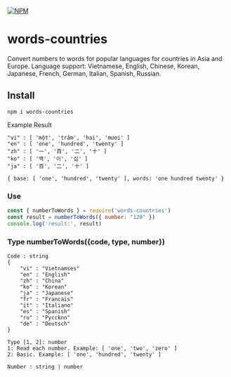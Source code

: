 [![NPM](https://nodei.co/npm/words-countries.png)](https://www.npmjs.com/package/words-countries)

# words-countries
Convert numbers to words for popular languages for countries in Asia and Europe. 
Language support: Vietnamese, English, Chinese, Korean, Japanese, French, German, Italian, Spanish, Russian.
## Install
```$xslt
npm i words-countries
```
Example Result
```$xslt
"vi" : [ 'một', 'trăm', 'hai', 'mươi' ]
"en" : [ 'one', 'hundred', 'twenty' ]
"zh" : [ '一', '百', '二', '十' ]
"ko" : [ '백', '이', '십' ]
"ja" : [ '百', '二', '十' ]

{ base: [ 'one', 'hundred', 'twenty' ], words: 'one hundred twenty' }
```
### Use

```js
const { numberToWords } = require('words-countries')
const result = numberToWords({ number: "120" })
console.log('result:', result)
```
### Type numberToWords({code, type, number})
```$xslt
Code : string
{
    "vi" : "Vietnamses"
    "en" : "English"
    "zh" : "China"
    "ko" : "Korean"
    "ja" : "Japanese"
    "fr" : "Francais"
    "it" : "Italiano"
    "es" : "Spanish"
    "ru" : "Pyccknn"
    "de" : "Deutsch"
}

Type [1, 2]: number
1: Read each number. Example: [ 'one', 'two', 'zero' ]
2: Basic. Example: [ 'one', 'hundred', 'twenty' ]

Number : string | number
```
